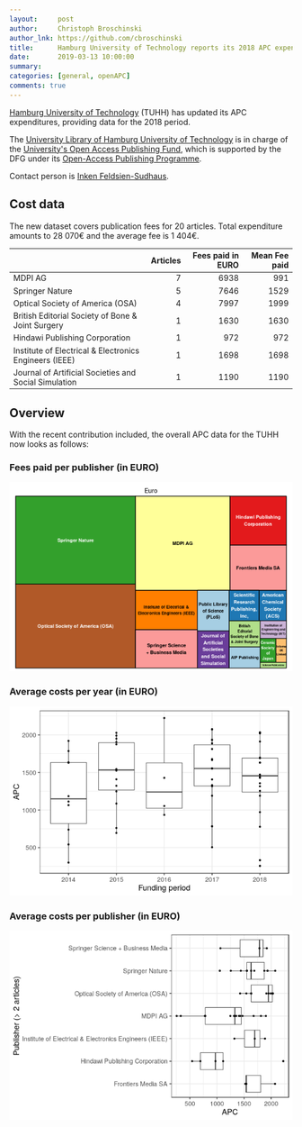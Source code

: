 ```yaml
---
layout:     post
author:     Christoph Broschinski
author_lnk: https://github.com/cbroschinski
title:      Hamburg University of Technology reports its 2018 APC expenditures
date:       2019-03-13 10:00:00
summary:    
categories: [general, openAPC]
comments: true
---
```




[Hamburg University of Technology](http://www.tuhh.de) (TUHH) has updated its APC expenditures, providing data for the 2018 period.

The [University Library of Hamburg University of Technology](https://www.tub.tuhh.de/) is in charge of the [University's Open Access Publishing Fund](https://www.tub.tuhh.de/en/publishing/openaccess/publishing-fund/), which is supported by the DFG under its [Open-Access Publishing Programme](http://www.dfg.de/en/research_funding/programmes/infrastructure/lis/funding_opportunities/open_access/).

Contact person is [Inken Feldsien-Sudhaus](<mailto:openaccess@tuhh.de>).

## Cost data



The new dataset covers publication fees for 20 articles. Total expenditure amounts to 28 070€ and the average fee is 1 404€.


|                                                       | Articles| Fees paid in EURO| Mean Fee paid|
|:------------------------------------------------------|--------:|-----------------:|-------------:|
|MDPI AG                                                |        7|              6938|           991|
|Springer Nature                                        |        5|              7646|          1529|
|Optical Society of America (OSA)                       |        4|              7997|          1999|
|British Editorial Society of Bone & Joint Surgery      |        1|              1630|          1630|
|Hindawi Publishing Corporation                         |        1|               972|           972|
|Institute of Electrical & Electronics Engineers (IEEE) |        1|              1698|          1698|
|Journal of Artificial Societies and Social Simulation  |        1|              1190|          1190|

## Overview

With the recent contribution included, the overall APC data for the TUHH now looks as follows:

### Fees paid per publisher (in EURO)

![plot of chunk tree_tuhh_2019_03_13_full](/figure/tree_tuhh_2019_03_13_full-1.png)

###  Average costs per year (in EURO)

![plot of chunk box_tuhh_2019_03_13_year_full](/figure/box_tuhh_2019_03_13_year_full-1.png)

###  Average costs per publisher (in EURO)

![plot of chunk box_tuhh_2019_03_13_publisher_full](/figure/box_tuhh_2019_03_13_publisher_full-1.png)

